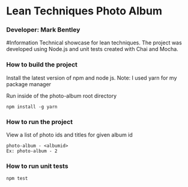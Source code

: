 # Lean Techniques Photo Album

### Developer: Mark Bentley

#Information
Technical showcase for lean techniques. The project was developed using Node.js and unit tests created with Chai and Mocha. 

### How to build the project
Install the latest version of npm and node js. Note: I used yarn for my package manager

Run inside of the photo-album root directory
```
npm install -g yarn
```

### How to run the project
View a list of photo ids and titles for given album id
```
photo-album - <albumid>
Ex: photo-album - 2
``` 
### How to run unit tests
```
npm test
```